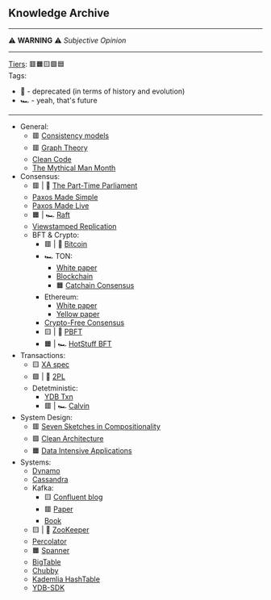 ## Knowledge Archive
***
⚠️ **WARNING** ⚠️ 
*Subjective Opinion*
***
[Tiers](https://en.wikipedia.org/wiki/Tier_list): 🟥🟧🟨🟩🟦\
Tags:
- 🦽 - deprecated (in terms of history and evolution)
- 🏎 - yeah, that's future
***
- General:
  + 🟥 [Consistency models](https://jepsen.io/consistency)
  + 🟥 [Graph Theory](https://logic.pdmi.ras.ru/~dvk/graphs_dk.pdf)
  + [Clean Code](https://github.com/jnguyen095/clean-code/blob/master/Clean.Code.A.Handbook.of.Agile.Software.Craftsmanship.pdf)
  + [The Mythical Man Month](https://web.eecs.umich.edu/~weimerw/2018-481/readings/mythical-man-month.pdf)
- Consensus:
  + 🟥 | 🦽 [The Part-Time Parliament](https://lamport.azurewebsites.net/pubs/lamport-paxos.pdf)
  + [Paxos Made Simple](https://lamport.azurewebsites.net/pubs/paxos-simple.pdf)
  + [Paxos Made Live](https://www.cs.utexas.edu/users/lorenzo/corsi/cs380d/papers/paper2-1.pdf)
  + 🟧 | 🏎 [Raft](https://raft.github.io/raft.pdf)
  + [Viewstamped Replication](https://pmg.csail.mit.edu/papers/vr.pdf)
  - BFT & Crypto:
    - 🟥 | 🦽 [Bitcoin](https://bitcoin.org/bitcoin.pdf)
    - 🏎 TON:
      - [White paper](https://docs.ton.org/ton.pdf)
      - [Blockchain](https://docs.ton.org/tblkch.pdf)
      - 🟧 [Catchain Consensus](https://docs.ton.org/catchain.pdf)
    - Ethereum:
      - [White paper](https://ethereum.org/content/whitepaper/whitepaper-pdf/Ethereum_Whitepaper_-_Buterin_2014.pdf)
      - [Yellow paper](https://ethereum.github.io/yellowpaper/paper.pdf)
    - [Crypto-Free Consensus](https://eprint.iacr.org/2024/677.pdf)
    - 🟨 | 🦽 [PBFT](https://pmg.csail.mit.edu/papers/osdi99.pdf)
    - 🟧 | 🏎 [HotStuff BFT](https://arxiv.org/pdf/1803.05069)
- Transactions:
  + 🟨 [XA spec](https://pubs.opengroup.org/onlinepubs/009680699/toc.pdf)
  + 🟩 | 🦽 [2PL](https://www.microsoft.com/en-us/research/wp-content/uploads/2016/05/chapter3.pdf)
  + Detetministic:
    - [YDB Txn](https://highload.ru/moscow/2019/abstracts/5324)
    - 🟥 | 🏎 [Calvin](https://cs.yale.edu/homes/thomson/publications/calvin-sigmod12.pdf)
- System Design:
  + 🟥 [Seven Sketches in Compositionality](https://arxiv.org/pdf/1803.05316)
  + 🟩 [Clean Architecture](https://github.com/GunterMueller/Books-3/blob/master/Clean%20Architecture%20A%20Craftsman%20Guide%20to%20Software%20Structure%20and%20Design.pdf)
  + 🟧 [Data Intensive Applications](https://github.com/lafengnan/ebooks-1/blob/master/Designing%20Data%20Intensive%20Applications.pdf)
- Systems:
  - [Dynamo](https://www.allthingsdistributed.com/files/amazon-dynamo-sosp2007.pdf)
  - [Cassandra](https://www.cs.cornell.edu/projects/ladis2009/papers/lakshman-ladis2009.pdf)
  - Kafka:
      - 🟨 [Confluent blog](https://www.confluent.io/blog/)
      - 🟥 [Paper](https://notes.stephenholiday.com/Kafka.pdf)
      - [Book](https://book.huihoo.com/pdf/confluent-kafka-definitive-guide-complete.pdf)
  - 🟨 | 🦽 [ZooKeeper](https://zookeeper.apache.org/doc/r3.2.2/zookeeperOver.pdf)
  - [Percolator](https://storage.googleapis.com/gweb-research2023-media/pubtools/pdf/36726.pdf)
  - 🟧 [Spanner](https://research.google.com/archive/spanner-osdi2012.pdf)
  - [BigTable](https://storage.googleapis.com/gweb-research2023-media/pubtools/pdf/68a74a85e1662fe02ff3967497f31fda7f32225c.pdf)
  - [Chubby](https://research.google.com/archive/chubby-osdi06.pdf)
  - [Kademlia HashTable](https://pdos.csail.mit.edu/~petar/papers/maymounkov-kademlia-lncs.pdf)
  - [YDB-SDK](https://youtu.be/bbdk2UGkWR8?si=63REowfjWR9gqqaP)
